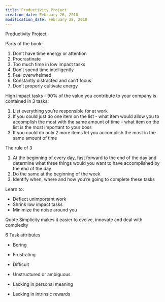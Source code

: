 ```yaml
---
title: Productivity Project
creation_date: February 26, 2018
modification_date: February 28, 2018
---
```



Productivity Project

Parts of the book:
1. Don’t have time energy or attention
2. Procrastinate
3. Too much time in low impact tasks
4. Don’t spend time intelligently 
5. Feel overwhelmed
6. Constantly distracted and can’t focus
7. Don’t properly cultivate energy 

High impact tasks - 90% of the value you contribute to your company is contained in 3 tasks:
1. List everything you’re responsible for at work
2. If you could just do one item on the list - what item would allow you to accomplish the most with the same amount of time - what item on the list is the most important to your boss
3. If you could do only 2 more items let you accomplish the most in the same amount of time 

The rule of 3
1. At the beginning of every day, fast forward to the end of the day and determine what three things would you want to have accomplished by the end of the day
2. Do the same at the beginning of the week 
3. Identify when, where and how you’re going to complete these tasks 

Learn to:
- Deflect unimportant work 
- Shrink low impact tasks
- Minimize the noise around you

Quote
Simplicity makes it easier to evolve, innovate and deal with complexity 

6 Task attributes 
- Boring 

- Frustrating 
- Difficult 
- Unstructured or ambiguous 
- Lacking in personal meaning 
- Lacking in intrinsic rewards 

